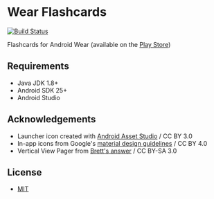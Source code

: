 # Wear Flashcards

[![Build Status](https://travis-ci.org/ericfabreu/WearFlashcards.svg?branch=master)](https://travis-ci.org/ericfabreu/WearFlashcards)

Flashcards for Android Wear (available on the [Play Store](https://play.google.com/store/apps/details?id=com.ericfabreu.wearflashcards))

## Requirements
* Java JDK 1.8+
* Android SDK 25+
* Android Studio

## Acknowledgements 
* Launcher icon created with [Android Asset Studio](https://romannurik.github.io/AndroidAssetStudio/icons-launcher.html) / CC BY 3.0
* In-app icons from Google's [material design guidelines](https://design.google.com/icons/) / CC BY 4.0
* Vertical View Pager from [Brett's answer](http://stackoverflow.com/a/22797619/3522216) / CC BY-SA 3.0

## License
* [MIT](https://github.com/ericfabreu/WearFlashcards/blob/master/LICENSE)
